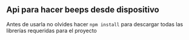## Api para hacer beeps desde dispositivo

Antes de usarla no olvides hacer ` npm install ` para descargar todas las librerías requeridas para el proyecto